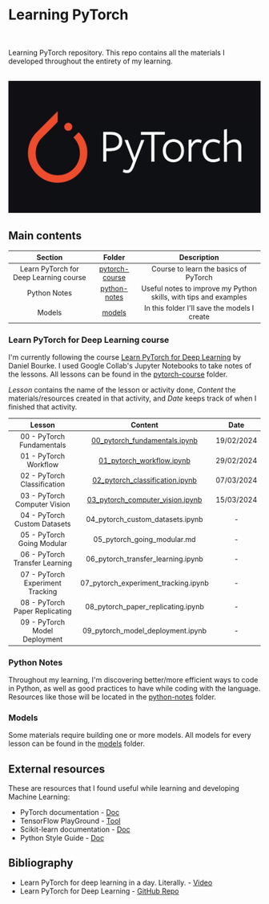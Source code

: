 # Learning PyTorch

<br>

Learning PyTorch repository. This repo contains all the materials I developed throughout the entirety of my learning.

<br>

<div align="center">
    <img src="/assets/pytorch_logo.png" alt="PyTorch logo" width=700 />
</div>

## Main contents

| **Section** | **Folder** | **Description** |
|:---:|:---:|:---:|
| Learn PyTorch for Deep Learning course | [pytorch-course](/pytorch-course/) | Course to learn the basics of PyTorch |
| Python Notes | [python-notes](/python-notes/) | Useful notes to improve my Python skills, with tips and examples |
| Models | [models](/models/) | In this folder I'll save the models I create |

### Learn PyTorch for Deep Learning course

I'm currently following the course [Learn PyTorch for Deep Learning](https://dbourke.link/pt-github) by Daniel Bourke. I used Google Collab's Jupyter Notebooks to take notes of the lessons. All lessons can be found in the [pytorch-course](/pytorch-course) folder.

*Lesson* contains the name of the lesson or activity done, *Content* the materials/resources created in that activity, and *Date* keeps track of when I finished that activity.

| **Lesson** | **Content** | **Date** |
|:---:|:---:|:---:|
| 00 - PyTorch Fundamentals | [00_pytorch_fundamentals.ipynb](/python-course/00_pytorch_fundamentals.ipynb) | 19/02/2024 |
| 01 - PyTorch Workflow | [01_pytorch_workflow.ipynb](/python-course/01_pytorch_workflow.ipynb) | 29/02/2024 |
| 02 - PyTorch Classification | [02_pytorch_classification.ipynb](/python-course/02_pytorch_classification.ipynb) | 07/03/2024 |
| 03 - PyTorch Computer Vision | [03_pytorch_computer_vision.ipynb](/python-course/03_pytorch_computer_vision.ipynb) | 15/03/2024 |
| 04 - PyTorch Custom Datasets | 04_pytorch_custom_datasets.ipynb | - |
| 05 - PyTorch Going Modular | 05_pytorch_going_modular.md | - |
| 06 - PyTorch Transfer Learning | 06_pytorch_transfer_learning.ipynb | - |
| 07 - PyTorch Experiment Tracking | 07_pytorch_experiment_tracking.ipynb | - |
| 08 - PyTorch Paper Replicating | 08_pytorch_paper_replicating.ipynb | - |
| 09 - PyTorch Model Deployment | 09_pytorch_model_deployment.ipynb | - |

### Python Notes

Throughout my learning, I'm discovering better/more efficient ways to code in Python, as well as good practices to have while coding with the language. Resources like those will be located in the [python-notes](/python-notes/) folder.

### Models

Some materials require building one or more models. All models for every lesson can be found in the [models](/models/) folder.

## External resources

These are resources that I found useful while learning and developing Machine Learning:

* PyTorch documentation - [Doc](https://pytorch.org/docs/stable/index.html)
* TensorFlow PlayGround - [Tool](https://playground.tensorflow.org)
* Scikit-learn documentation - [Doc](https://scikit-learn.org/stable/modules/classes.html)
* Python Style Guide - [Doc](https://google.github.io/styleguide/pyguide.html)

## Bibliography

* Learn PyTorch for deep learning in a day. Literally. - [Video](https://youtu.be/Z_ikDlimN6A?si=WJUGxuvC1x8JhgwV)
* Learn PyTorch for Deep Learning - [GitHub Repo](https://dbourke.link/pt-github)
